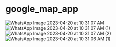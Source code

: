 # google_map_app
![WhatsApp Image 2023-04-20 at 10 31 07 AM](https://user-images.githubusercontent.com/121868551/233263091-c4c8d65a-c84e-45fd-8c4e-cbb9ec857365.jpeg)
![WhatsApp Image 2023-04-20 at 10 31 07 AM (1)](https://user-images.githubusercontent.com/121868551/233263099-49d36c7d-9914-4860-a5fe-e26c97eda751.jpeg)
![WhatsApp Image 2023-04-20 at 10 31 07 AM (2)](https://user-images.githubusercontent.com/121868551/233263101-8a408556-e805-4e96-8a13-3435bc50df1d.jpeg)
![WhatsApp Image 2023-04-20 at 10 31 06 AM (1)](https://user-images.githubusercontent.com/121868551/233263103-c6cdbec5-2030-485a-be0b-4023fc75a9d9.jpeg)

